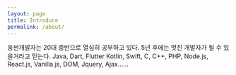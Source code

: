 ```yaml
---
layout: page
title: Introduce
permalink: /about/
---
```


웅썬개발자는 20대 중반으로 열심히 공부하고 있다. 5년 후에는 멋진 개발자가 될 수 있을거라고 믿는다. Java, Dart, Flutter Kotlin, Swift, C, C++, PHP, Node.js, React.js, Vanilla.js, DOM, Jquery, Ajax......
